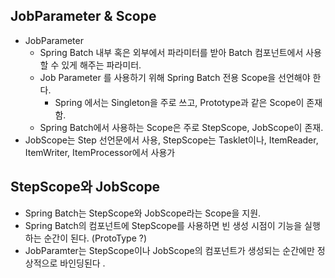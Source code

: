 ## JobParameter & Scope
* JobParameter 
    * Spring Batch 내부 혹은 외부에서 파라미터를 받아 Batch 컴포넌트에서 사용할 수 있게 해주는 파라미터.
    * Job Parameter 를 사용하기 위해 Spring Batch 전용 Scope을 선언해야 한다. 
        * Spring 에서는 Singleton을 주로 쓰고, Prototype과 같은 Scope이 존재함. 
    * Spring Batch에서 사용하는 Scope은 주로 StepScope, JobScope이 존재.
* JobScope는 Step 선언문에서 사용, StepScope는 Tasklet이나, ItemReader, ItemWriter, ItemProcessor에서 사용가

## StepScope와 JobScope
* Spring Batch는 StepScope와 JobScope라는 Scope을 지원.
* Spring Batch의 컴포넌트에 StepScope를 사용하면 빈 생성 시점이 기능을 실행하는 순간이 된다. (ProtoType ?)
* JobParamter는 StepScope이나 JobScope의 컴포넌트가 생성되는 순간에만 정상적으로 바인딩된다 .
